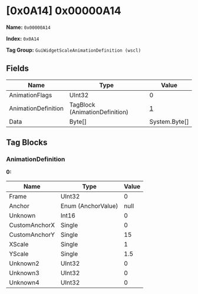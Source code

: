 # [0x0A14] 0x00000A14

**Name:** ```0x00000A14```

**Index:** ```0x0A14```

**Tag Group:** ```GuiWidgetScaleAnimationDefinition (wscl)```

## Fields

Name	| Type	| Value
---	|---	|---	|
AnimationFlags	|UInt32	|0
AnimationDefinition	|TagBlock (AnimationDefinition)	|[1](#animationdefinition)
Data	|Byte[]	|System.Byte[]


## Tag Blocks

### AnimationDefinition

**0:**

Name	| Type	| Value
---	|---	|---	|
Frame	|UInt32	|0
Anchor	|Enum (AnchorValue)	|null
Unknown	|Int16	|0
CustomAnchorX	|Single	|0
CustomAnchorY	|Single	|15
XScale	|Single	|1
YScale	|Single	|1.5
Unknown2	|UInt32	|0
Unknown3	|UInt32	|0
Unknown4	|UInt32	|0


